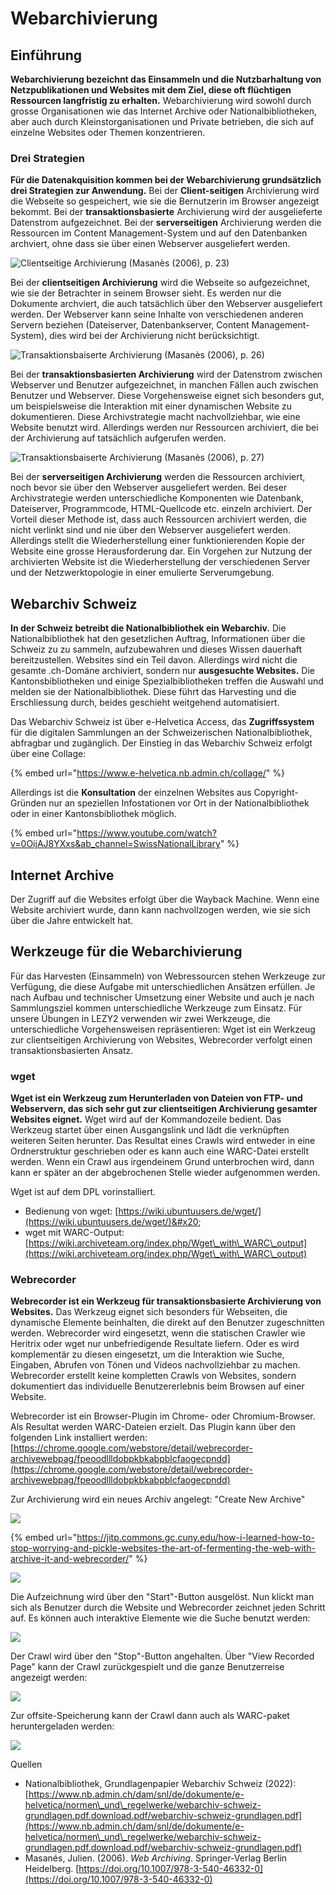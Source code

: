# Webarchivierung

## Einführung

**Webarchivierung bezeichnt das Einsammeln und die Nutzbarhaltung von Netzpublikationen und Websites mit dem Ziel, diese oft flüchtigen Ressourcen langfristig zu erhalten.** Webarchivierung wird sowohl durch grosse Organisationen wie das Internet Archive oder Nationalbibliotheken, aber auch durch Kleinstorganisationen und Private betrieben, die sich auf einzelne Websites oder Themen konzentrieren.

### Drei Strategien

**Für die Datenakquisition kommen bei der Webarchivierung grundsätzlich drei Strategien zur Anwendung.** Bei der **Client-seitigen** Archivierung wird die Webseite so gespeichert, wie sie die Bernutzerin im Browser angezeigt bekommt. Bei der **transaktionsbasierte** Archivierung wird der ausgelieferte Datenstrom aufgezeichnet. Bei der **serverseitigen** Archivierung werden die Ressourcen im Content Management-System und auf den Datenbanken archviert, ohne dass sie über einen Webserver ausgeliefert werden.

![Clientseitige Archivierung (Masanès (2006), p. 23)](<../.gitbook/assets/image (14).png>)

Bei der **clientseitigen Archivierung** wird die Webseite so aufgezeichnet, wie sie der Betrachter in seinem Browser sieht. Es werden nur die Dokumente archviert, die auch tatsächlich über den Webserver ausgeliefert werden. Der Webserver kann seine Inhalte von verschiedenen anderen Servern beziehen (Dateiserver, Datenbankserver, Content Management-System), dies wird bei der Archivierung nicht berücksichtigt.&#x20;

![Transaktionsbaiserte Archivierung (Masanès (2006), p. 26)](<../.gitbook/assets/image (2).png>)

Bei der **transaktionsbasierten Archivierung** wird der Datenstrom zwischen Webserver und Benutzer aufgezeichnet, in manchen Fällen auch zwischen Benutzer und Webserver. Diese Vorgehensweise eignet sich besonders gut, um beispielsweise die Interaktion mit einer dynamischen Website zu dokumentieren. Diese Archivstrategie macht nachvollziehbar, wie eine Website benutzt wird. Allerdings werden nur Ressourcen archiviert, die bei der Archivierung auf tatsächlich aufgerufen werden.

![Transaktionsbaiserte Archivierung (Masanès (2006), p. 27)](<../.gitbook/assets/image (17).png>)

Bei der **serverseitigen Archivierung** werden die Ressourcen archiviert, noch bevor sie über den Webserver ausgeliefert werden. Bei deser Archivstrategie werden unterschiedliche Komponenten wie Datenbank, Dateiserver, Programmcode, HTML-Quellcode etc. einzeln archiviert. Der Vorteil dieser Methode ist, dass auch Ressourcen archiviert werden, die nicht verlinkt sind und nie über den Webserver ausgeliefert werden. Allerdings stellt die Wiederherstellung einer funktionierenden Kopie der Website eine grosse Herausforderung dar. Ein Vorgehen zur Nutzung der archivierten Website ist die Wiederherstellung der verschiedenen Server und der Netzwerktopologie in einer emulierte Serverumgebung.

## Webarchiv Schweiz

**In der Schweiz betreibt die Nationalbibliothek ein Webarchiv.** Die Nationalbibliothek hat den gesetzlichen Auftrag, Informationen über die Schweiz zu zu sammeln, aufzubewahren und dieses Wissen dauerhaft bereitzustellen. Websites sind ein Teil davon. Allerdings wird nicht die gesamte .ch-Domäne archiviert, sondern nur **ausgesuchte Websites.** Die Kantonsbibliotheken und einige Spezialbibliotheken treffen die Auswahl und melden sie der Nationalbibliothek. Diese führt das Harvesting und die Erschliessung durch, beides geschieht weitgehend automatisiert.

Das Webarchiv Schweiz ist über e-Helvetica Access, das **Zugriffssystem** für die digitalen Sammlungen an der Schweizerischen Nationalbibliothek, abfragbar und zugänglich. Der Einstieg in das Webarchiv Schweiz erfolgt über eine Collage:

{% embed url="https://www.e-helvetica.nb.admin.ch/collage/" %}

Allerdings ist die **Konsultation** der einzelnen Websites aus Copyright-Gründen nur an speziellen Infostationen vor Ort in der Nationalbibliothek oder in einer Kantonsbibliothek möglich.

{% embed url="https://www.youtube.com/watch?v=0OijAJ8YXxs&ab_channel=SwissNationalLibrary" %}

## Internet Archive

Der Zugriff auf die Websites erfolgt über die Wayback Machine. Wenn eine Website archiviert wurde, dann kann nachvollzogen werden, wie sie sich über die Jahre entwickelt hat.

## Werkzeuge für die Webarchivierung

Für das Harvesten (Einsammeln) von Webressourcen stehen Werkzeuge zur Verfügung, die diese Aufgabe mit unterschiedlichen Ansätzen erfüllen. Je nach Aufbau und technischer Umsetzung einer Website und auch je nach Sammlungsziel kommen unterschiedliche Werkzeuge zum Einsatz. Für unsere Übungen in LEZY2 verwenden wir zwei Werkzeuge, die unterschiedliche Vorgehensweisen repräsentieren: Wget ist ein Werkzeug zur clientseitigen Archivierung von Websites, Webrecorder verfolgt einen transaktionsbasierten Ansatz.

### wget

**Wget ist ein Werkzeug zum Herunterladen von Dateien von FTP- und Webservern, das sich sehr gut zur clientseitigen Archivierung gesamter Websites eignet.** Wget wird auf der Kommandozeile bedient. Das Werkzeug startet über einen Ausgangslink und lädt die verknüpften weiteren Seiten herunter. Das Resultat eines Crawls wird entweder in eine Ordnerstruktur geschrieben oder es kann auch eine WARC-Datei erstellt werden. Wenn ein Crawl aus irgendeinem Grund unterbrochen wird, dann kann er später an der abgebrochenen Stelle wieder aufgenommen werden.

Wget ist auf dem DPL vorinstalliert.

* Bedienung von wget: [https://wiki.ubuntuusers.de/wget/](https://wiki.ubuntuusers.de/wget/)&#x20;
* wget mit WARC-Output: [https://wiki.archiveteam.org/index.php/Wget\_with\_WARC\_output](https://wiki.archiveteam.org/index.php/Wget\_with\_WARC\_output)

### Webrecorder

**Webrecorder ist ein Werkzeug für transaktionsbasierte Archivierung von Websites.** Das Werkzeug eignet sich besonders für Webseiten, die dynamische Elemente beinhalten, die direkt auf den Benutzer zugeschnitten werden. Webrecorder wird eingesetzt, wenn die statischen Crawler wie Heritrix oder wget nur unbefriedigende Resultate liefern. Oder es wird komplementär zu diesen eingesetzt, um die Interaktion wie Suche, Eingaben, Abrufen von Tönen und Videos nachvollziehbar zu machen. Webrecorder erstellt keine kompletten Crawls von Websites, sondern dokumentiert das individuelle Benutzererlebnis beim Browsen auf einer Website.&#x20;

Webrecorder ist ein Browser-Plugin im Chrome- oder Chromium-Browser. Als Resultat werden WARC-Dateien erzielt. Das Plugin kann über den folgenden Link installiert werden: [https://chrome.google.com/webstore/detail/webrecorder-archivewebpag/fpeoodllldobpkbkabpblcfaogecpndd](https://chrome.google.com/webstore/detail/webrecorder-archivewebpag/fpeoodllldobpkbkabpblcfaogecpndd)

Zur Archivierung wird ein neues Archiv angelegt: "Create New Archive"

![](<../.gitbook/assets/image (16).png>)

{% embed url="https://jitp.commons.gc.cuny.edu/how-i-learned-how-to-stop-worrying-and-pickle-websites-the-art-of-fermenting-the-web-with-archive-it-and-webrecorder/" %}

![](<../.gitbook/assets/image (12).png>)



Die Aufzeichnung wird über den "Start"-Button ausgelöst. Nun klickt man sich als Benutzer durch die Website und Webrecorder zeichnet jeden Schritt auf. Es können auch interaktive Elemente wie die Suche benutzt werden:

![](<../.gitbook/assets/image (18).png>)

Der Crawl wird über den "Stop"-Button angehalten. Über "View Recorded Page" kann der Crawl zurückgespielt und die ganze Benutzerreise angezeigt werden:

![](<../.gitbook/assets/image (8).png>)

Zur offsite-Speicherung kann der Crawl dann auch als WARC-paket heruntergeladen werden:

![](<../.gitbook/assets/image (10).png>)



Quellen

* Nationalbibliothek, Grundlagenpapier Webarchiv Schweiz (2022): [https://www.nb.admin.ch/dam/snl/de/dokumente/e-helvetica/normen\_und\_regelwerke/webarchiv-schweiz-grundlagen.pdf.download.pdf/webarchiv-schweiz-grundlagen.pdf](https://www.nb.admin.ch/dam/snl/de/dokumente/e-helvetica/normen\_und\_regelwerke/webarchiv-schweiz-grundlagen.pdf.download.pdf/webarchiv-schweiz-grundlagen.pdf)
* Masanés, Julien. (2006). _Web Archiving_. Springer-Verlag Berlin Heidelberg. [https://doi.org/10.1007/978-3-540-46332-0](https://doi.org/10.1007/978-3-540-46332-0)
